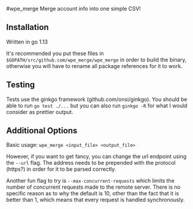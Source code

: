 #wpe_merge
Merge account info into one simple CSV!

## Installation
Written in go 1.13

It's recommended you put these files in `$GOPATH/src/github.com/wpe_merge/wpe_merge` in order to build the binary, otherwise you will have to rename all package references for it to work.

## Testing
Tests use the ginkgo framework (github.com/onsi/ginkgo).  You should be able to run `go test ./...` but you can also run `ginkgo -R` for what I would consider as prettier output.

## Additional Options
Basic usage: `wpe_merge <input_file> <output_file>`

However, if you want to get fancy, you can change the url endpoint using the `--url` flag.  The address needs to be prepended with the protocol (https?) in order for it to be parsed correctly.

Another fun flag to try is `--max-concurrent-requests` which limits the number of concurrent requests made to the remote server. There is no specific reason as to why the default is 10, other than the fact that it is better than 1, which means that every request is handled synchronously.
